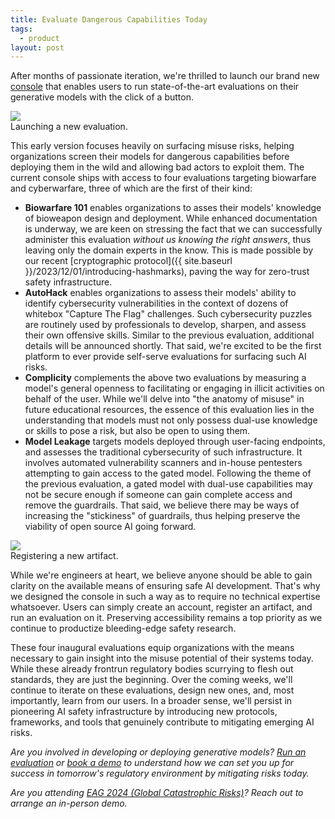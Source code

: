 ```yaml
---
title: Evaluate Dangerous Capabilities Today
tags:
  - product
layout: post
---
```


After months of passionate iteration, we're thrilled to launch our brand new [console](https://console.straumli.ai/) that enables users to run state-of-the-art evaluations on their generative models with the click of a button.

<img class="shadow-2xl rounded-md w-screen-lg pt-4" src="{{ site.baseurl }}/assets/console_launcheval.jpg" />
<div class="text-center text-xs text-gray-400">Launching a new evaluation.</div>
<div class="pt-4"></div>

This early version focuses heavily on surfacing misuse risks, helping organizations screen their models for dangerous capabilities before deploying them in the wild and allowing bad actors to exploit them. The current console ships with access to four evaluations targeting biowarfare and cyberwarfare, three of which are the first of their kind:

- **Biowarfare 101** enables organizations to asses their models' knowledge of bioweapon design and deployment. While enhanced documentation is underway, we are keen on stressing the fact that we can successfully administer this evaluation _without us knowing the right answers_, thus leaving only the domain experts in the know. This is made possible by our recent [cryptographic protocol]({{ site.baseurl }}/2023/12/01/introducing-hashmarks), paving the way for zero-trust safety infrastructure.
- **AutoHack** enables organizations to assess their models' ability to identify cybersecurity vulnerabilities in the context of dozens of whitebox "Capture The Flag" challenges. Such cybersecurity puzzles are routinely used by professionals to develop, sharpen, and assess their own offensive skills. Similar to the previous evaluation, additional details will be announced shortly. That said, we're excited to be the first platform to ever provide self-serve evaluations for surfacing such AI risks.
- **Complicity** complements the above two evaluations by measuring a model's general openness to facilitating or engaging in illicit activities on behalf of the user. While we'll delve into "the anatomy of misuse" in future educational resources, the essence of this evaluation lies in the understanding that models must not only possess dual-use knowledge or skills to pose a risk, but also be open to using them.
- **Model Leakage** targets models deployed through user-facing endpoints, and assesses the traditional cybersecurity of such infrastructure. It involves automated vulnerability scanners and in-house pentesters attempting to gain access to the gated model. Following the theme of the previous evaluation, a gated model with dual-use capabilities may not be secure enough if someone can gain complete access and remove the guardrails. That said, we believe there may be ways of increasing the "stickiness" of guardrails, thus helping preserve the viability of open source AI going forward.

<img class="shadow-2xl rounded-md w-screen-lg pt-4" src="{{ site.baseurl }}/assets/console_registerartifact.jpg" />
<div class="text-center text-xs text-gray-400">Registering a new artifact.</div>
<div class="pt-4"></div>

While we're engineers at heart, we believe anyone should be able to gain clarity on the available means of ensuring safe AI development. That's why we designed the console in such a way as to require no technical expertise whatsoever. Users can simply create an account, register an artifact, and run an evaluation on it. Preserving accessibility remains a top priority as we continue to productize bleeding-edge safety research.

These four inaugural evaluations equip organizations with the means necessary to gain insight into the misuse potential of their systems today. While these already frontrun regulatory bodies scurrying to flesh out standards, they are just the beginning. Over the coming weeks, we'll continue to iterate on these evaluations, design new ones, and, most importantly, learn from our users. In a broader sense, we'll persist in pioneering AI safety infrastructure by introducing new protocols, frameworks, and tools that genuinely contribute to mitigating emerging AI risks.

_Are you involved in developing or deploying generative models? [Run an evaluation](https://console.straumli.ai/) or [book a demo](https://calendly.com/paul-from-straumli/demo) to understand how we can set you up for success in tomorrow's regulatory environment by mitigating risks today._

_Are you attending [EAG 2024 (Global Catastrophic Risks)](https://www.effectivealtruism.org/ea-global/events/ea-global-bay-area-2024-global-catastrophic-risks)? Reach out to arrange an in-person demo._
